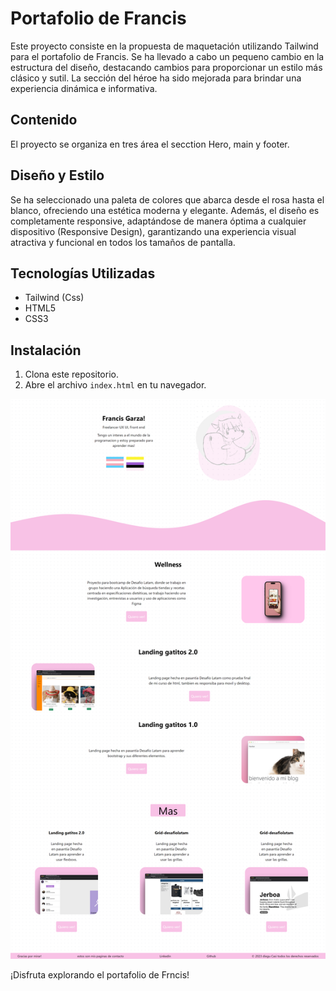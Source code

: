# Portafolio de Francis

Este proyecto consiste en la propuesta de maquetación utilizando Tailwind para el portafolio de Francis. Se ha llevado a cabo un pequeno cambio en la estructura del diseño, destacando cambios para proporcionar un estilo más clásico y sutil. La sección del héroe ha sido mejorada para brindar una experiencia dinámica e informativa.

## Contenido

El proyecto se organiza en tres área el secction Hero, main y footer.



## Diseño y Estilo

Se ha seleccionado una paleta de colores que abarca desde el rosa hasta el blanco, ofreciendo una estética moderna y elegante. Además, el diseño es completamente responsive, adaptándose de manera óptima a cualquier dispositivo (Responsive Design), garantizando una experiencia visual atractiva y funcional en todos los tamaños de pantalla.

## Tecnologías Utilizadas

- Tailwind (Css)
- HTML5
- CSS3

## Instalación

1. Clona este repositorio.
2. Abre el archivo `index.html` en tu navegador.

![Imagen de la propuesta](assets/maquetacion.png)

¡Disfruta explorando el portafolio de Frncis!
